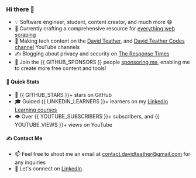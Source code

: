 ### Hi there 👋
- 💡 Software engineer, student, content creator, and much more 😄
- 🔭 Currently crafting a comprehensive resource for [everything web scraping](https://github.com/davidteather/everything-web-scraping)
- 🎥 Making tech content on the [David Teather](https://www.youtube.com/c/davidteather?sub_confirmation=1), and [David Teather Codes channel](https://www.youtube.com/c/DavidTeatherCodes?sub_confirmation=1) YouTube channels
- ✍️ Blogging about privacy and security on [The Response Times](https://theresponsetimes.com)
- 💖 Join the {{ GITHUB_SPONSORS }} people [sponsoring me](https://github.com/sponsors/davidteather), enabling me to create more free content and tools!

#### 🚀 Quick Stats
- 🌟 {{ GITHUB_STARS }}+ stars on GitHub
- 🎓 Guided {{ LINKEDIN_LEARNERS }}+ learners on my [LinkedIn Learning courses](https://www.linkedin.com/learning/instructors/david-teather)
- 👁️ Over {{ YOUTUBE_SUBSCRIBERS }}+ subscribers, and {{ YOUTUBE_VIEWS }}+ views on YouTube

#### ✍️ Contact Me
- 📫 Feel free to shoot me an email at [contact.davidteather@gmail.com](mailto:contact.davidteather@gmail.com) for any inquiries
- 🐧 Let's connect on [LinkedIn](https://www.linkedin.com/in/davidteather/).
